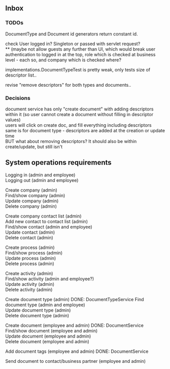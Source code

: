 ## Inbox



### TODOs

DocumentType and Document id generators return constant id.

check User logged in? Singleton or passed with servlet request?   
** (maybe not allow guests any further than UI, which would break user authentication to logged in at the top, role which is checked at business level - each so, and company which is checked where?  

implementations.DocumentTypeTest is pretty weak, only tests size of descriptor list..


revise "remove descriptors" for both types and documents..



### Decisions

document service has only "create document" with adding descriptors within it (so user cannot create a document without filling in descriptor values)  
users will click on create doc, and fill everything including descriptors  
same is for document type - descriptors are added at the creation or update time  
BUT what about removing descriptors? It should also be within create/update, but still isn't


## System operations requirements

Logging in (admin and employee)  
Logging out (admin and employee)   

Create company (admin)  
Find/show company (admin)  
Update company (admin)  
Delete company (admin)  

Create company contact list (admin)  
Add new contact to contact list (admin)  
Find/show contact (admin and employee)  
Update contact (admin)  
Delete contact (admin)  

Create process (admin)  
Find/show process (admin)  
Update process (admin)  
Delete process (admin)  

Create activity (admin)  
Find/show activity (admin and employee?)  
Update activity (admin)  
Delete activity (admin)  

Create document type (admin)  DONE: DocumentTypeService
Find document type (admin and employee)  
Update document type (admin)  
Delete document type (admin)  

Create document (employee and admin) DONE: DocumentService   
Find/show document (employee and admin)  
Update document (employee and admin)  
Delete document (employee and admin)  

Add document tags (employee and admin) DONE: DocumentService

Send document to contact/business partner (employee and admin)
